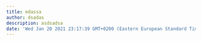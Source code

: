 ```yaml
---
title: edassa
author: dsadas
description: asdsadsa
date: 'Wed Jan 20 2021 23:17:39 GMT+0200 (Eastern European Standard Time)'
---
```

